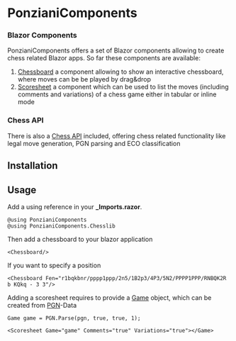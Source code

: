 # PonzianiComponents #

### Blazor Components ###
PonzianiComponents offers a set of Blazor components allowing to create chess related Blazor apps.
So far these components are available:
1. [Chessboard](api/PonzianiComponents.Chessboard.html)
	a component allowing to show an interactive chessboard, where moves can be be played by drag&drop
2. [Scoresheet](api/PonzianiComponents.Scoresheet.html)
	a component which can be used to list the moves (including comments and variations) of a chess game either in tabular or inline mode

### Chess API ###
There is also a [Chess API](api/PonzianiComponents.Chesslib.html) included, offering chess related functionality like legal move generation,
PGN parsing and ECO classification

## Installation ##

## Usage ##
Add a using reference in your **_Imports.razor**.

```
@using PonzianiComponents
@using PonzianiComponents.Chesslib
``` 

Then add a chessboard to your blazor application

```
<Chessboard/>
``` 

If you want to specify a position

```
<Chessboard Fen="r1bqkbnr/pppp1ppp/2n5/1B2p3/4P3/5N2/PPPP1PPP/RNBQK2R b KQkq - 3 3"/>
```

Adding a scoresheet requires to provide a [Game](api/PonzianiComponents.Chesslib.Game.html) object, which can be created from [PGN](api/PonzianiComponents.Chesslib.PGN.html)-Data

```
Game game = PGN.Parse(pgn, true, true, 1);

<Scoresheet Game="game" Comments="true" Variations="true"></Game>

```